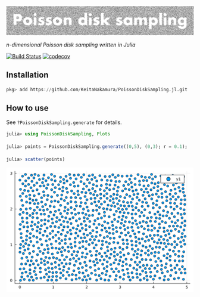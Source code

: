 <picture>
  <source media="(prefers-color-scheme: light)" srcset="https://github.com/KeitaNakamura/PoissonDiskSampling.jl/blob/main/assets/logo-light.png">
  <source media="(prefers-color-scheme: dark)" srcset="https://github.com/KeitaNakamura/PoissonDiskSampling.jl/blob/main/assets/logo-dark.png">
  <img alt="logo" src="https://github.com/KeitaNakamura/PoissonDiskSampling.jl/blob/main/assets/logo-light.png" width=600>
</picture>

*n-dimensional Poisson disk sampling written in Julia*

[![Build Status](https://github.com/KeitaNakamura/PoissonDiskSampling.jl/workflows/CI/badge.svg)](https://github.com/KeitaNakamura/PoissonDiskSampling.jl/actions)
[![codecov](https://codecov.io/gh/KeitaNakamura/PoissonDiskSampling.jl/branch/main/graph/badge.svg?token=7vrwuWCsYU)](https://codecov.io/gh/KeitaNakamura/PoissonDiskSampling.jl)

## Installation

```julia
pkg> add https://github.com/KeitaNakamura/PoissonDiskSampling.jl.git
```

## How to use

See `?PoissonDiskSampling.generate` for details.

```julia
julia> using PoissonDiskSampling, Plots

julia> points = PoissonDiskSampling.generate((0,5), (0,3); r = 0.1);

julia> scatter(points)
```

![demo](https://github.com/KeitaNakamura/PoissonDiskSampling.jl/blob/main/assets/demo.svg)
